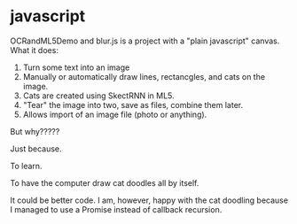 # javascript

OCRandML5Demo and blur.js is a project with a "plain javascript" canvas. What it does:

1. Turn some text into an image
2. Manually or automatically draw lines, rectancgles, and cats on the image.
3. Cats are created using SkectRNN in ML5.
4. "Tear" the image into two, save as files, combine them later.
5. Allows import of an image file (photo or anything).

But why?????

Just because.

To learn.

To have the computer draw cat doodles all by itself. 

It could be better code. I am, however, happy with the cat doodling because I managed to
use a Promise instead of callback recursion.
